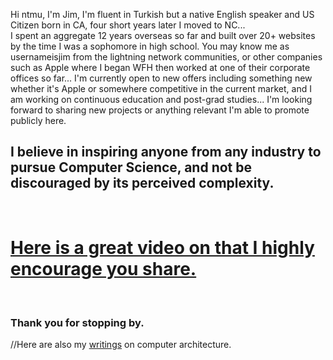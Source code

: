 
Hi ntmu, I'm Jim, I'm fluent in Turkish but a native English speaker and US Citizen born in CA, four short years later I moved to NC...<br>
I spent an aggregate 12 years overseas so far and built over 20+ websites by the time I was a sophomore in high school.
You may know me as usernameisjim from the lightning network communities, or other companies such as Apple where I began WFH then worked at one of their corporate offices so far...
I'm currently open to new offers including something new whether it's Apple or somewhere competitive in the current market, and I am working on continuous education and post-grad studies...
I'm looking forward to sharing new projects or anything relevant I'm able to promote publicly here.

## I believe in inspiring anyone from any industry to pursue Computer Science, and not be discouraged by its perceived complexity. 
<br>

# [Here is a great video on that I highly encourage you share.](https://www.youtube.com/watch?v=nKIu9yen5nc)
<br>

### Thank you for stopping by.

//Here are also my [writings](https://jimsuley.substack.com/p/notes-on-computers) on computer architecture.




